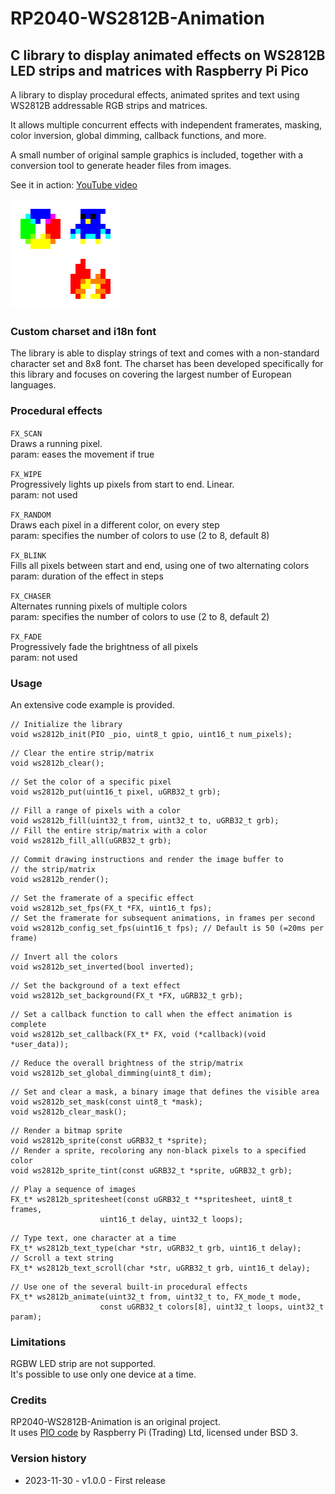 # RP2040-WS2812B-Animation
## C library to display animated effects on WS2812B LED strips and matrices with Raspberry Pi Pico

A library to display procedural effects, animated sprites and text using WS2812B addressable RGB strips and matrices.

It allows multiple concurrent effects with independent framerates, masking, color inversion, global dimming, callback functions, and more.

A small number of original sample graphics is included, together with a conversion tool to generate header files from images.

See it in action: [YouTube video](https://www.youtube.com/watch?v=l01OJQYX9Kk)

![Animation examples](images/animation_previews.gif)


### Custom charset and i18n font
The library is able to display strings of text and comes with a non-standard character set and 8x8 font. The charset has been developed specifically for this library and focuses on covering the largest number of European languages.


### Procedural effects
```FX_SCAN```<br>
Draws a running pixel.<br>
param: eases the movement if true

```FX_WIPE```<br>
Progressively lights up pixels from start to end. Linear.<br>
param: not used

```FX_RANDOM```<br>
Draws each pixel in a different color, on every step<br>
param: specifies the number of colors to use (2 to 8, default 8)

```FX_BLINK```<br>
Fills all pixels between start and end, using one of two alternating colors<br>
param: duration of the effect in steps

```FX_CHASER```<br>
Alternates running pixels of multiple colors<br>
param: specifies the number of colors to use (2 to 8, default 2)

```FX_FADE```<br>
Progressively fade the brightness of all pixels<br>
param: not used


### Usage
An extensive code example is provided.

```
// Initialize the library
void ws2812b_init(PIO _pio, uint8_t gpio, uint16_t num_pixels);
```
```
// Clear the entire strip/matrix
void ws2812b_clear();
```
```
// Set the color of a specific pixel
void ws2812b_put(uint16_t pixel, uGRB32_t grb);
```
```
// Fill a range of pixels with a color
void ws2812b_fill(uint32_t from, uint32_t to, uGRB32_t grb);
// Fill the entire strip/matrix with a color
void ws2812b_fill_all(uGRB32_t grb);
```
```
// Commit drawing instructions and render the image buffer to
// the strip/matrix
void ws2812b_render();
```
```
// Set the framerate of a specific effect
void ws2812b_set_fps(FX_t *FX, uint16_t fps);
// Set the framerate for subsequent animations, in frames per second
void ws2812b_config_set_fps(uint16_t fps); // Default is 50 (=20ms per frame)
```
```
// Invert all the colors
void ws2812b_set_inverted(bool inverted);
```
```
// Set the background of a text effect
void ws2812b_set_background(FX_t *FX, uGRB32_t grb);
```
```
// Set a callback function to call when the effect animation is complete
void ws2812b_set_callback(FX_t* FX, void (*callback)(void *user_data));
```
```
// Reduce the overall brightness of the strip/matrix
void ws2812b_set_global_dimming(uint8_t dim);
```
```
// Set and clear a mask, a binary image that defines the visible area
void ws2812b_set_mask(const uint8_t *mask);
void ws2812b_clear_mask();
```
```
// Render a bitmap sprite
void ws2812b_sprite(const uGRB32_t *sprite);
// Render a sprite, recoloring any non-black pixels to a specified color
void ws2812b_sprite_tint(const uGRB32_t *sprite, uGRB32_t grb);
```
```
// Play a sequence of images
FX_t* ws2812b_spritesheet(const uGRB32_t **spritesheet, uint8_t frames,
                    uint16_t delay, uint32_t loops);
```
```
// Type text, one character at a time
FX_t* ws2812b_text_type(char *str, uGRB32_t grb, uint16_t delay);
// Scroll a text string
FX_t* ws2812b_text_scroll(char *str, uGRB32_t grb, uint16_t delay);
```
```
// Use one of the several built-in procedural effects
FX_t* ws2812b_animate(uint32_t from, uint32_t to, FX_mode_t mode,
                    const uGRB32_t colors[8], uint32_t loops, uint32_t param);
```

### Limitations
RGBW LED strip are not supported.<br>
It's possible to use only one device at a time.


### Credits
RP2040-WS2812B-Animation is an original project.<br>
It uses [PIO code](https://github.com/raspberrypi/pico-examples/blob/master/pio/ws2812/ws2812.pio) by Raspberry Pi (Trading) Ltd, licensed under BSD 3.

### Version history
- 2023-11-30 - v1.0.0 - First release
